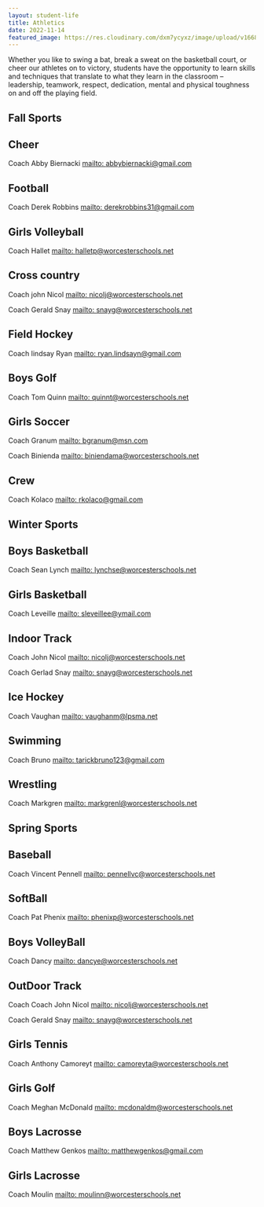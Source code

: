 ```yaml
---
layout: student-life
title: Athletics 
date: 2022-11-14
featured_image: https://res.cloudinary.com/dxm7ycyxz/image/upload/v1668016931/2022/04/riley-mccullough-iezcEpGuYdE-unsplash-1-768x512_pxswv8.jpg
---
```

<style> 
    display: flex;
    justify-content:center;

</style>


Whether you like to swing a bat, break a sweat on the basketball court, or cheer our athletes on to victory, students have the opportunity to learn skills and techniques that translate to what they learn in the classroom – leadership, teamwork, respect, dedication, mental and physical toughness on and off the playing field.

## Fall Sports

<div class ="col-2" markdown="1">

## Cheer 
Coach Abby Biernacki [mailto: abbybiernacki@gmail.com](abbybiernacki@gmail.com)


## Football
Coach Derek Robbins  [mailto: derekrobbins31@gmail.com](derekrobbins31@gmail.com)


## Girls Volleyball
Coach Hallet  [mailto: halletp@worcesterschools.net](halletp@worcesterschools.net)



## Cross country
Coach john Nicol [mailto:  nicolj@worcesterschools.net](nicolj@worcesterschools.net)

Coach Gerald Snay [mailto: snayg@worcesterschools.net](snayg@worcesterschools.net)


## Field Hockey
Coach lindsay Ryan     [mailto: ryan.lindsayn@gmail.com](ryan.lindsayn@gmail.com)


## Boys Golf
Coach Tom Quinn [mailto: quinnt@worcesterschools.net](quinnt@worcesterschools.net)


## Girls Soccer
Coach Granum   [mailto: bgranum@msn.com](bgranum@msn.com)

Coach Binienda [mailto: biniendama@worcesterschools.net](biniendama@worcesterschools.net)






## Crew
Coach Kolaco   [mailto: rkolaco@gmail.com](rkolaco@gmail.com)


## Winter Sports

## Boys Basketball
Coach Sean Lynch   [mailto: lynchse@worcesterschools.net](lynchse@worcesterschools.net)



## Girls Basketball
Coach Leveille  [mailto: sleveillee@ymail.com](sleveillee@ymail.com)




## Indoor Track
Coach John Nicol  [mailto: nicolj@worcesterschools.net](nicolj@worcesterschools.net)

Coach Gerlad Snay [mailto: snayg@worcesterschools.net](snayg@worcesterschools.net)





## Ice Hockey
Coach Vaughan   [mailto: vaughanm@lpsma.net](vaughanm@lpsma.net)




## Swimming
Coach Bruno  [mailto: tarickbruno123@gmail.com](tarickbruno123@gmail.com)




## Wrestling
Coach Markgren   [mailto: markgrenl@worcesterschools.net](markgrenl@worcesterschools.net)



## Spring Sports



## Baseball
Coach Vincent Pennell   [mailto: pennellvc@worcesterschools.net](pennellvc@worcesterschools.net)


## SoftBall
Coach  Pat Phenix     [mailto: phenixp@worcesterschools.net](phenixp@worcesterschools.net)



## Boys VolleyBall
Coach Dancy   [mailto: dancye@worcesterschools.net](dancye@worcesterschools.net)




## OutDoor Track
Coach Coach John Nicol    [mailto: nicolj@worcesterschools.net](nicolj@worcesterschools.net)
 
Coach Gerald Snay [mailto: snayg@worcesterschools.net](snayg@worcesterschools.net)




## Girls Tennis
Coach Anthony Camoreyt  [mailto: camoreyta@worcesterschools.net](camoreyta@worcesterschools.net)


## Girls Golf
Coach Meghan McDonald   [mailto: mcdonaldm@worcesterschools.net](mcdonaldm@worcesterschools.net)



## Boys Lacrosse
Coach Matthew Genkos  [mailto: matthewgenkos@gmail.com](matthewgenkos@gmail.com)




## Girls Lacrosse
Coach Moulin   [mailto: moulinn@worcesterschools.net](moulinn@worcesterschools.net)
